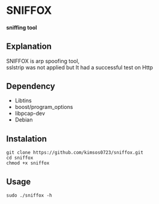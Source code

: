 # SNIFFOX
#### sniffing tool


## Explanation

SNIFFOX is arp spoofing tool,\
sslstrip was not applied but It had a successful test on Http

## Dependency

 - Libtins 
 - boost/program_options
 - libpcap-dev
 - Debian 

## Instalation
    git clone https://github.com/kimsos0723/sniffox.git
    cd sniffox
    chmod +x sniffox


## Usage
    sudo ./sniffox -h